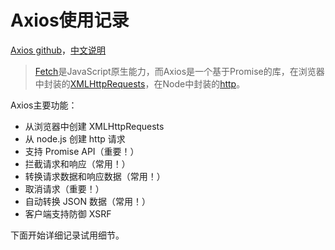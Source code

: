 # Axios使用记录

[Axios github](https://github.com/axios/axios)，[中文说明](https://www.kancloud.cn/yunye/axios/234845)

> [Fetch](https://developer.mozilla.org/zh-CN/docs/Web/API/Fetch_API/Using_Fetch)是JavaScript原生能力，而Axios是一个基于Promise的库，在浏览器中封装的[XMLHttpRequests](https://developer.mozilla.org/zh-CN/docs/Web/API/XMLHttpRequest)，在Node中封装的[http](https://nodejs.org/api/http.html)。

Axios主要功能：
- 从浏览器中创建 XMLHttpRequests
- 从 node.js 创建 http 请求
- 支持 Promise API（重要！）
- 拦截请求和响应（常用！）
- 转换请求数据和响应数据（常用！）
- 取消请求（重要！）
- 自动转换 JSON 数据（常用！）
- 客户端支持防御 XSRF

下面开始详细记录试用细节。